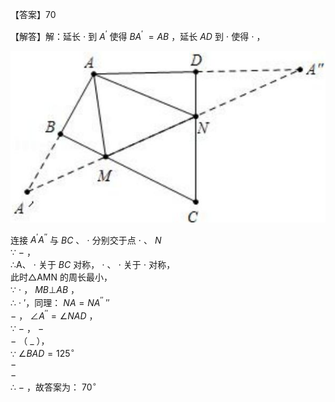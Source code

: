 【答案】70

【解答】解：延长 $\cdot$ 到 $A ^ { \prime }$ 使得 $B A ^ { \prime } \ = A B$ ，延长 $A D$ 到 $\cdot$ 使得 $\cdot$ ，

![](<../../qs_image_DB/专题2-1__将军饮马等8类常见最值问题（解析版）/874929ba2ba2c80d32ecc872200ef17b4bef682f3d442fa57b32abca8977799e.jpg>)

连接 $A ^ { \prime } A ^ { \prime \prime }$ 与 $B C$ 、 $\cdot$ 分别交于点 $\cdot$ 、 $N$   
∵ $-$ ，  
∴A、 $\cdot$ 关于 $B C$ 对称， $\cdot$ 、 $\cdot$ 关于 $\cdot$ 对称，  
此时△AMN 的周长最小，  
∵ $\cdot$ ， $M B \bot A B$ ，  
∴ $\cdot$ ′，同理： $N A { = } N A ^ { \prime \prime }$ ″  
$-$ ， $\angle A ^ { \prime \prime } = \angle N A D$ ，  
∵ $-$ ， $-$   
$-$ （ $\_$ ），  
∵ $\angle B A D = 1 2 5 ^ { \circ }$   
$-$   
$-$   
∴ $-$ ，故答案为： $7 0 ^ { \circ }$
